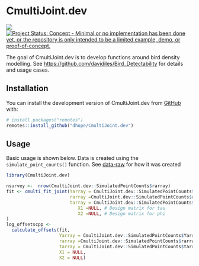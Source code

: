 
<!-- README.md is generated from README.Rmd. Please edit that file -->

# CmultiJoint.dev

<!-- badges: start -->

[![](https://img.shields.io/badge/devel%20version-0.0.2-blue.svg)](https://github.com/dhope/CmultiJoint.dev)
[![Project Status: Concept - Minimal or no implementation has been done
yet, or the repository is only intended to be a limited example, demo,
or
proof-of-concept.](https://www.repostatus.org/badges/latest/concept.svg)](https://www.repostatus.org/#concept)
<!-- badges: end -->

The goal of CmultiJoint.dev is to develop functions around bird density
modelling. See <https://github.com/davidiles/Bird_Detectability> for
details and usage cases.

## Installation

You can install the development version of CmultiJoint.dev from
[GitHub](https://github.com/) with:

``` r
# install.packages("remotes")
remotes::install_github("dhope/CmultiJoint.dev")
```

## Usage

Basic usage is shown below. Data is created using the
`simulate_point_counts()` function. See
[data-raw](https://github.com/dhope/CmultiJoint.dev/blob/main/data-raw/data_SimulatedPointCounts.R)
for how it was created

``` r
library(CmultiJoint.dev)

nsurvey <-  nrow(CmultiJoint.dev::SimulatedPointCounts$rarray)
fit <- cmulti_fit_joint(Yarray = CmultiJoint.dev::SimulatedPointCounts$Yarray,
                        rarray =CmultiJoint.dev::SimulatedPointCounts$rarray,
                        tarray = CmultiJoint.dev::SimulatedPointCounts$tarray,
                           X1 =NULL, # Design matrix for tau
                           X2 =NULL, # Design matrix for phi
)
log_offsetscpp <- 
  calculate_offsets(fit,
                    Yarray = CmultiJoint.dev::SimulatedPointCounts$Yarray,
                    rarray =CmultiJoint.dev::SimulatedPointCounts$rarray,
                    tarray = CmultiJoint.dev::SimulatedPointCounts$tarray,
                    X1 = NULL,
                    X2 = NULL)
```
